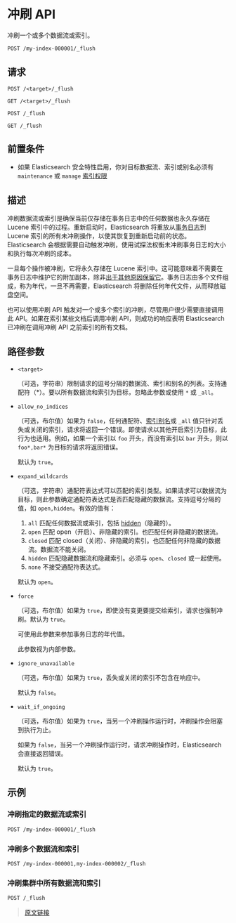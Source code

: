 # 冲刷 API

冲刷一个或多个数据流或索引。

```bash
POST /my-index-000001/_flush
```

## 请求

`POST /<target>/_flush`

`GET /<target>/_flush`

`POST /_flush`

`GET /_flush`

## 前置条件

- 如果 Elasticsearch 安全特性启用，你对目标数据流、索引或别名必须有 `maintenance` 或 `manage` [索引权限](/secure_the_elastic_statck/user_authorization/security_privileges?id=索引权限)

## 描述

冲刷数据流或索引是确保当前仅存储在事务日志中的任何数据也永久存储在 Lucene 索引中的过程。重新启动时，Elasticsearch 将重放从[事务日志](/index_modules/translog)到 Lucene 索引的所有未冲刷操作，以使其恢复到重新启动前的状态。Elasticsearch 会根据需要自动触发冲刷，使用试探法权衡未冲刷事务日志的大小和执行每次冲刷的成本。

一旦每个操作被冲刷，它将永久存储在 Lucene 索引中。这可能意味着不需要在事务日志中维护它的附加副本，除非[出于其他原因保留它](/index_modules/translog?id=事务日志保留)。事务日志由多个文件组成，称为年代，一旦不再需要，Elasticsearch 将删除任何年代文件，从而释放磁盘空间。

也可以使用冲刷 API 触发对一个或多个索引的冲刷，尽管用户很少需要直接调用此 API。如果在索引某些文档后调用冲刷 API，则成功的响应表明 Elasticsearch 已冲刷在调用冲刷 API 之前索引的所有文档。

## 路径参数

- `<target>`

  （可选，字符串）限制请求的逗号分隔的数据流、索引和别名的列表。支持通配符（*）。要以所有数据流和索引为目标，忽略此参数或使用 `*` 或 `_all`。

- `allow_no_indices`

  （可选，布尔值）如果为 `false`，任何通配符、[索引别名](/rest_apis/index_apis/bulk_index_alias)或 `_all` 值只针对丢失或关闭的索引，请求将返回一个错误。即使请求以其他开启索引为目标，此行为也适用。例如，如果一个索引以 `foo` 开头，而没有索引以 `bar` 开头，则以 `foo*,bar*` 为目标的请求将返回错误。

  默认为 `true`。

- `expand_wildcards`

  （可选，字符串）通配符表达式可以匹配的索引类型。如果请求可以数据流为目标，则此参数确定通配符表达式是否匹配隐藏的数据流。支持逗号分隔的值，如 `open,hidden`。有效的值有：

  1. `all`
  匹配任何数据流或索引，包括 [hidden](/rest_apis/api_convention/multi_target_syntax?id=隐藏数据流和索引)（隐藏的）。
  2. `open`
  匹配 open（开启）、非隐藏的索引。也匹配任何非隐藏的数据流。
  3. `closed`
  匹配 closed（关闭）、非隐藏的索引。也匹配任何非隐藏的数据流。数据流不能关闭。
  4. `hidden`
  匹配隐藏数据流和隐藏索引。必须与 `open`、`closed` 或一起使用。
  5. `none`
  不接受通配符表达式。

  默认为 `open`。

- `force`

  （可选，布尔值）如果为 `true`，即使没有变更要提交给索引，请求也强制冲刷。默认为 `true`。

  可使用此参数来参加事务日志的年代值。

  此参数视为内部参数。

- `ignore_unavailable`

  （可选，布尔值）如果为 `true`，丢失或关闭的索引不包含在响应中。

  默认为 `false`。

- `wait_if_ongoing`

  （可选，布尔值）如果为 `true`，当另一个冲刷操作运行时，冲刷操作会阻塞到执行为止。

  如果为 `false`，当另一个冲刷操作运行时，请求冲刷操作时，Elasticsearch 会直接返回错误。

  默认为 `true`。

## 示例

### 冲刷指定的数据流或索引

```bash
POST /my-index-000001/_flush
```

### 冲刷多个数据流和索引

```bash
POST /my-index-000001,my-index-000002/_flush
```

### 冲刷集群中所有数据流和索引

```bash
POST /_flush
```

> [原文链接](https://www.elastic.co/guide/en/elasticsearch/reference/current/indices-flush.html)